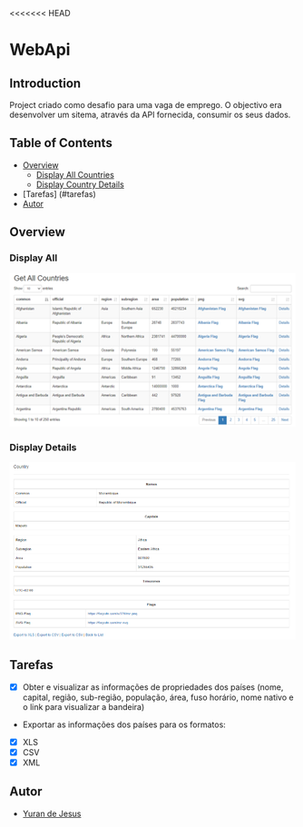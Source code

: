 <<<<<<< HEAD
# WebApi
## Introduction
Project criado como desafio para uma vaga de emprego. O objectivo era desenvolver um sitema, através da API fornecida, consumir os seus dados.

## Table of Contents

- [Overview](#overview)
	- [Display All Countries](#display-all)
	- [Display Country Details](#display-details)
- [Tarefas] (#tarefas)
- [Autor](#autor)

## Overview
### Display All
![GetAll](https://github.com/Yuran-de-Jesus/Country-WebAPI-Consumption/blob/master/WebAPI/Content/assets/GetAll.PNG)

### Display Details
![Details](https://github.com/Yuran-de-Jesus/Country-WebAPI-Consumption/blob/master/WebAPI/Content/assets/Details.PNG)

## Tarefas
- [x] Obter e visualizar as informações de propriedades dos países (nome, capital, região, sub-região, população, área, fuso horário, nome nativo e o link para visualizar a bandeira)
- Exportar as informações dos países para os formatos:
- [x] XLS
- [x] CSV
- [x] XML

## Autor
- [Yuran de Jesus](https://github.com/Yuran-de-Jesus)


